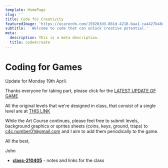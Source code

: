 ```yaml
---
template: HomePage
slug: ''
title: Code for Creativity
featuredImage: 'https://ucarecdn.com/159203d3-881d-4218-baa1-ca4427b48d0d/'
subtitle: ' Welcome to code that can unlock creative potential.'
meta:
  description: This is a meta description.
  title: code4create
---
```


# Coding for Games


Update for Monday 19th April.

Thanks everyone for taking part, please click for the 
[LATEST UPDATE OF GAME](https://c4c-msoa-2104.netlify.app/)

All the original levels that we're designed in class, that consist of a single level are at [THIS LINK](https://master.dpmvjabwn8zfu.amplifyapp.com/)

While the Art Course continues, please feel free to submit levels, background graphics or sprites sheets (coins, keys, ground, traps) to [c4c.number01@gmail.com](mailto:c4c.number01@gmail.com) and I aim to add them periodically to the game.


 
<!-- 
Update - Thank you all for taking part in the class on Monday.

For next week, we are planning on more interactive examples, for level design, creating our own graphics as well as looking at sound effects and music.

I've added some of my own levels to get us started.
And you can play around with them at this [LINK](https://master.dpmvjabwn8zfu.amplifyapp.com/) and gave a look at the [VIDEO](https://youtu.be/2Z1WSTqm6lQ)


Use this [LINK TO DOWNLOAD](https://github.com/sheehyjohn/c4c-phaser-gamemenu-02) the levels and edit them, and [THIS VIDEO](https://youtu.be/L9ItDAECtaw) will step through that process 

Any drawings or sketches for backgrounds, please email to [c4c.number01@gmail.com](mailto:c4c.number01@gmail.com) by Friday.

Breakout demonstration of difficulty  - [DemoOfDifficulty](https://iqx87.csb.app/)

And to see and edit the code here at [CODESANDBOX](https://codesandbox.io/s/breakout-01-difficulty-iqx87)

-->

All the best,

John

- __[class-210405](/posts/class-210405/)__ - notes and links for the class

<!--
## HTML5/CSS/JavaScript

## Canvas

## Phaser

## Game Assets

## Resources


Home - Blog

[presentationLink (demo)](https://1drv.ms/b/s!AnjRzRZrsottlrgrgshMfX6gXuD4cg?e=Wo98F0)

 [publicShare (test files)](https://1drv.ms/u/s!AnjRzRZrsottlrgqE4l9Rdhzoyasng?e=UWOesI)

  ->